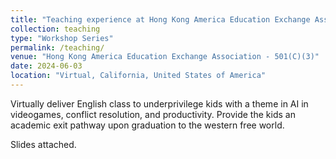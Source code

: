 ```yaml
---
title: "Teaching experience at Hong Kong America Education Exchange Association"
collection: teaching
type: "Workshop Series"
permalink: /teaching/
venue: "Hong Kong America Education Exchange Association - 501(C)(3)"
date: 2024-06-03
location: "Virtual, California, United States of America"
---
```


Virtually deliver English class to underprivilege kids with a theme in AI in videogames, conflict resolution, and productivity. Provide the kids an academic exit pathway upon graduation to the western free world. 

Slides attached. 





